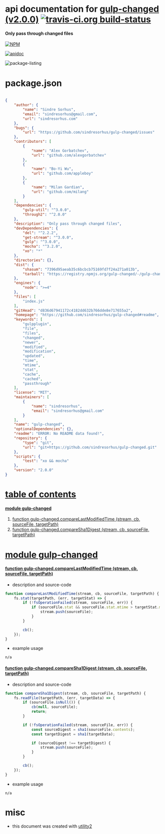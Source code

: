 # api documentation for  [gulp-changed (v2.0.0)](https://github.com/sindresorhus/gulp-changed#readme)  [![travis-ci.org build-status](https://api.travis-ci.org/npmdoc/node-npmdoc-gulp-changed.svg)](https://travis-ci.org/npmdoc/node-npmdoc-gulp-changed)
#### Only pass through changed files

[![NPM](https://nodei.co/npm/gulp-changed.png?downloads=true)](https://www.npmjs.com/package/gulp-changed)

[![apidoc](https://npmdoc.github.io/node-npmdoc-gulp-changed/build/screen-capture.buildNpmdoc.browser._2Fhome_2Ftravis_2Fbuild_2Fnpmdoc_2Fnode-npmdoc-gulp-changed_2Ftmp_2Fbuild_2Fapidoc.html.png)](https://npmdoc.github.io/node-npmdoc-gulp-changed/build..beta..travis-ci.org/apidoc.html)

![package-listing](https://npmdoc.github.io/node-npmdoc-gulp-changed/build/screen-capture.npmPackageListing.svg)



# package.json

```json

{
    "author": {
        "name": "Sindre Sorhus",
        "email": "sindresorhus@gmail.com",
        "url": "sindresorhus.com"
    },
    "bugs": {
        "url": "https://github.com/sindresorhus/gulp-changed/issues"
    },
    "contributors": [
        {
            "name": "Alex Gorbatchev",
            "url": "github.com/alexgorbatchev"
        },
        {
            "name": "Bo-Yi Wu",
            "url": "github.com/appleboy"
        },
        {
            "name": "Milan Gardian",
            "url": "github.com/milang"
        }
    ],
    "dependencies": {
        "gulp-util": "^3.0.0",
        "through2": "^2.0.0"
    },
    "description": "Only pass through changed files",
    "devDependencies": {
        "del": "^2.2.2",
        "get-stream": "^3.0.0",
        "gulp": "^3.0.0",
        "mocha": "^3.2.0",
        "xo": "*"
    },
    "directories": {},
    "dist": {
        "shasum": "7396d95aeab35c6bcbcb75169fd7f24a271a013b",
        "tarball": "https://registry.npmjs.org/gulp-changed/-/gulp-changed-2.0.0.tgz"
    },
    "engines": {
        "node": ">=4"
    },
    "files": [
        "index.js"
    ],
    "gitHead": "d836d67941172c4182dd632b766dde8e717655a2",
    "homepage": "https://github.com/sindresorhus/gulp-changed#readme",
    "keywords": [
        "gulpplugin",
        "file",
        "files",
        "changed",
        "newer",
        "modified",
        "modification",
        "updated",
        "time",
        "mtime",
        "stat",
        "cache",
        "cached",
        "passthrough"
    ],
    "license": "MIT",
    "maintainers": [
        {
            "name": "sindresorhus",
            "email": "sindresorhus@gmail.com"
        }
    ],
    "name": "gulp-changed",
    "optionalDependencies": {},
    "readme": "ERROR: No README data found!",
    "repository": {
        "type": "git",
        "url": "git+https://github.com/sindresorhus/gulp-changed.git"
    },
    "scripts": {
        "test": "xo && mocha"
    },
    "version": "2.0.0"
}
```



# <a name="apidoc.tableOfContents"></a>[table of contents](#apidoc.tableOfContents)

#### [module gulp-changed](#apidoc.module.gulp-changed)
1.  [function <span class="apidocSignatureSpan">gulp-changed.</span>compareLastModifiedTime (stream, cb, sourceFile, targetPath)](#apidoc.element.gulp-changed.compareLastModifiedTime)
1.  [function <span class="apidocSignatureSpan">gulp-changed.</span>compareSha1Digest (stream, cb, sourceFile, targetPath)](#apidoc.element.gulp-changed.compareSha1Digest)



# <a name="apidoc.module.gulp-changed"></a>[module gulp-changed](#apidoc.module.gulp-changed)

#### <a name="apidoc.element.gulp-changed.compareLastModifiedTime"></a>[function <span class="apidocSignatureSpan">gulp-changed.</span>compareLastModifiedTime (stream, cb, sourceFile, targetPath)](#apidoc.element.gulp-changed.compareLastModifiedTime)
- description and source-code
```javascript
function compareLastModifiedTime(stream, cb, sourceFile, targetPath) {
	fs.stat(targetPath, (err, targetStat) => {
		if (!fsOperationFailed(stream, sourceFile, err)) {
			if (sourceFile.stat && sourceFile.stat.mtime > targetStat.mtime) {
				stream.push(sourceFile);
			}
		}

		cb();
	});
}
```
- example usage
```shell
n/a
```

#### <a name="apidoc.element.gulp-changed.compareSha1Digest"></a>[function <span class="apidocSignatureSpan">gulp-changed.</span>compareSha1Digest (stream, cb, sourceFile, targetPath)](#apidoc.element.gulp-changed.compareSha1Digest)
- description and source-code
```javascript
function compareSha1Digest(stream, cb, sourceFile, targetPath) {
	fs.readFile(targetPath, (err, targetData) => {
		if (sourceFile.isNull()) {
			cb(null, sourceFile);
			return;
		}

		if (!fsOperationFailed(stream, sourceFile, err)) {
			const sourceDigest = sha1(sourceFile.contents);
			const targetDigest = sha1(targetData);

			if (sourceDigest !== targetDigest) {
				stream.push(sourceFile);
			}
		}

		cb();
	});
}
```
- example usage
```shell
n/a
```



# misc
- this document was created with [utility2](https://github.com/kaizhu256/node-utility2)
